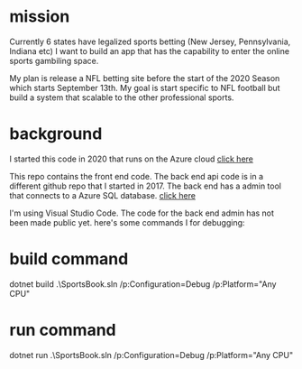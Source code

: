 # mission
Currently 6 states have legalized sports betting (New Jersey, Pennsylvania, Indiana etc)  I want to build an app that has the capability to enter the online sports gambiling space.   

My plan is release a NFL betting site before the start of the 2020 Season which starts September 13th.  My goal is start specific to NFL football but build a system that scalable to the other professional sports.


# background
I started this code in 2020 that runs on the Azure cloud <a href="https://cullens-sportsbook.azurewebsites.net/">click here</a>

This repo contains the front end code.  The back end api code is in a different github repo that I started in 2017.   The back end has a admin tool that connects to a Azure SQL database.  <a href="https://entity-types-backend-admin.azurewebsites.net/"> click here</a>

I'm using Visual Studio Code. The code for the back end admin has not been made public yet.  here's some commands I for debugging:

# build command
dotnet build .\\SportsBook.sln /p:Configuration=Debug /p:Platform="Any CPU"

# run command
dotnet run .\\SportsBook.sln /p:Configuration=Debug /p:Platform="Any CPU"
